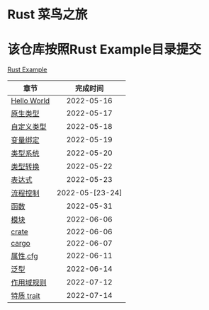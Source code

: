# Rust 菜鸟之旅
# 该仓库按照Rust Example目录提交
[Rust Example](https://rustwiki.org/zh-CN/rust-by-example/)


|         章节          |         完成时间         |
|----------------------|:-----------------------:|
| [Hello World](./rs_day_a) |  2022-05-16 | 
| [原生类型](./rs_day_b) |  2022-05-17 | 
| [自定义类型](./rs_day_c) |  2022-05-18 | 
| [变量绑定](./rs_day_d) |  2022-05-19 | 
| [类型系统](./rs_day_e) |  2022-05-20 | 
| [类型转换](./rs_day_f) |  2022-05-22 | 
| [表达式](./rs_day_g) |  2022-05-23 | 
| [流程控制](./rs_day_h) |  2022-05-[23-24] | 
| [函数](./rs_day_i) |  2022-05-31 | 
| [模块](./rs_day_j) |  2022-06-06 | 
| [crate](./rs_day_k) |  2022-06-06 | 
| [cargo](./rs_day_l) |  2022-06-07 | 
| [属性,cfg](./rs_day_m) |  2022-06-11 | 
| [泛型](./rs_day_n) |  2022-06-14 | 
| [作用域规则](./rs_day_o) |  2022-07-12 | 
| [特质 trait](./rs_day_p) |  2022-07-14| 